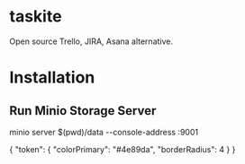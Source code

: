 # taskite

Open source Trello, JIRA, Asana alternative.

# Installation

## Run Minio Storage Server

minio server $(pwd)/data --console-address :9001


{
  "token": {
    "colorPrimary": "#4e89da",
    "borderRadius": 4
  }
}